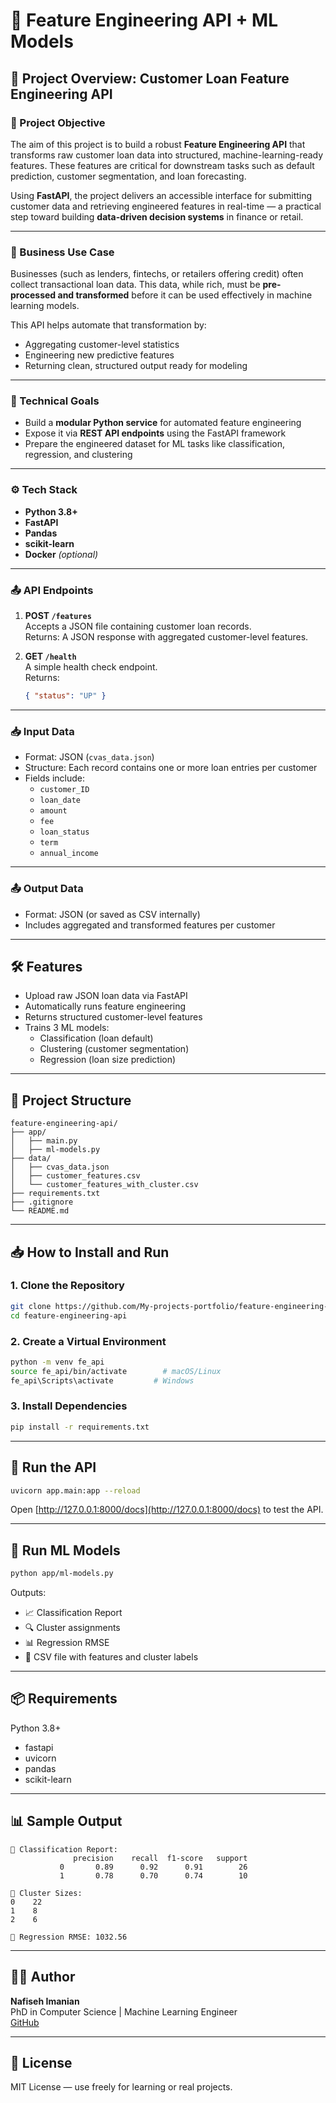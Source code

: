# 🧠 Feature Engineering API + ML Models

## 📘 Project Overview: Customer Loan Feature Engineering API

### 🧠 Project Objective

The aim of this project is to build a robust **Feature Engineering API** that transforms raw customer loan data into structured, machine-learning-ready features. These features are critical for downstream tasks such as default prediction, customer segmentation, and loan forecasting.

Using **FastAPI**, the project delivers an accessible interface for submitting customer data and retrieving engineered features in real-time — a practical step toward building **data-driven decision systems** in finance or retail.

---

### 🎯 Business Use Case

Businesses (such as lenders, fintechs, or retailers offering credit) often collect transactional loan data. This data, while rich, must be **pre-processed and transformed** before it can be used effectively in machine learning models.

This API helps automate that transformation by:
- Aggregating customer-level statistics
- Engineering new predictive features
- Returning clean, structured output ready for modeling

---

### 🔧 Technical Goals

- Build a **modular Python service** for automated feature engineering
- Expose it via **REST API endpoints** using the FastAPI framework
- Prepare the engineered dataset for ML tasks like classification, regression, and clustering

---

### ⚙️ Tech Stack

- **Python 3.8+**
- **FastAPI**
- **Pandas**
- **scikit-learn**
- **Docker** *(optional)*

---

### 📤 API Endpoints

1. **POST `/features`**  
   Accepts a JSON file containing customer loan records.  
   Returns: A JSON response with aggregated customer-level features.

2. **GET `/health`**  
   A simple health check endpoint.  
   Returns:  
   ```json
   { "status": "UP" }
   ```

---

### 📥 Input Data

- Format: JSON (`cvas_data.json`)
- Structure: Each record contains one or more loan entries per customer
- Fields include:
  - `customer_ID`
  - `loan_date`
  - `amount`
  - `fee`
  - `loan_status`
  - `term`
  - `annual_income`

---

### 📤 Output Data

- Format: JSON (or saved as CSV internally)
- Includes aggregated and transformed features per customer

---

## 🛠️ Features

- Upload raw JSON loan data via FastAPI
- Automatically runs feature engineering
- Returns structured customer-level features
- Trains 3 ML models:
  - Classification (loan default)
  - Clustering (customer segmentation)
  - Regression (loan size prediction)

---

## 📁 Project Structure

```
feature-engineering-api/
├── app/
│   ├── main.py
│   ├── ml-models.py
├── data/
│   ├── cvas_data.json
│   ├── customer_features.csv
│   └── customer_features_with_cluster.csv
├── requirements.txt
├── .gitignore
└── README.md
```

---

## 📥 How to Install and Run

### 1. Clone the Repository

```bash
git clone https://github.com/My-projects-portfolio/feature-engineering-api.git
cd feature-engineering-api
```

### 2. Create a Virtual Environment

```bash
python -m venv fe_api
source fe_api/bin/activate        # macOS/Linux
fe_api\Scripts\activate         # Windows
```

### 3. Install Dependencies

```bash
pip install -r requirements.txt
```

---

## 🚀 Run the API

```bash
uvicorn app.main:app --reload
```

Open [http://127.0.0.1:8000/docs](http://127.0.0.1:8000/docs) to test the API.

---

## 🤖 Run ML Models

```bash
python app/ml-models.py
```

Outputs:
- 📈 Classification Report
- 🔍 Cluster assignments
- 📊 Regression RMSE
- 💾 CSV file with features and cluster labels

---

## 📦 Requirements

Python 3.8+
- fastapi
- uvicorn
- pandas
- scikit-learn

---

## 📊 Sample Output

```
📌 Classification Report:
              precision    recall  f1-score   support
           0       0.89      0.92      0.91        26
           1       0.78      0.70      0.74        10

📌 Cluster Sizes:
0    22
1    8
2    6

📌 Regression RMSE: 1032.56
```

---

## 🧑‍💻 Author

**Nafiseh Imanian**  
PhD in Computer Science | Machine Learning Engineer  
[GitHub](https://github.com/My-projects-portfolio)

---

## 📃 License

MIT License — use freely for learning or real projects.
